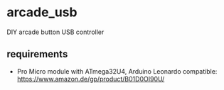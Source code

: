 # arcade_usb
DIY arcade button USB controller

## requirements
- Pro Micro module with ATmega32U4, Arduino Leonardo compatible:
  https://www.amazon.de/gp/product/B01D0OI90U/
